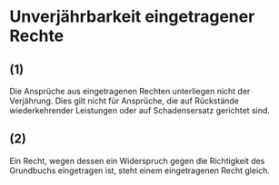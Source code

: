 # Unverjährbarkeit eingetragener Rechte



## (1)

 Die Ansprüche aus eingetragenen Rechten unterliegen nicht der Verjährung. Dies gilt nicht für Ansprüche, die auf Rückstände wiederkehrender Leistungen oder auf Schadensersatz gerichtet sind.

## (2)

 Ein Recht, wegen dessen ein Widerspruch gegen die Richtigkeit des Grundbuchs eingetragen ist, steht einem eingetragenen Recht gleich. 

